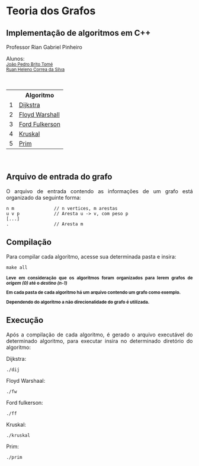 <div align = "justify">
    <h1>Teoria dos Grafos</h1>
    <h2>Implementação de algoritmos em C++</h2>
    <p> Professor Rian Gabriel Pinheiro </p>
    <p>Alunos:</br>
        <small><a href="https://github.com/joaopedrobritot">João Pedro Brito Tomé</a></small></br>
        <small><a href="https://github.com/ruancorrea">Ruan Heleno Correa da Silva</a></small>
     </p></br>
     <table style="width:100%">
        <tr>
            <th></th>
            <th>Algoritmo</th>
        </tr>
        <tr>
            <td>1</td>
            <td><a href="https://github.com/ruancorrea/TeoriadosGrafos/tree/main/dijkstra">Dijkstra</a></td>
        </tr>
        <tr>
            <td>2</td>
            <td><a href="https://github.com/ruancorrea/TeoriadosGrafos/tree/main/floyd-warshall">Floyd Warshall</a></td>
        </tr>
        <tr>
            <td>3</td>
            <td><a href="https://github.com/ruancorrea/TeoriadosGrafos/tree/main/ford-fulkerson">Ford Fulkerson</a></td>
        </tr>
        <tr>
            <td>4</td>
            <td><a href="https://github.com/ruancorrea/TeoriadosGrafos/tree/main/kruskal">Kruskal</a></td>
        </tr>
        <tr>
            <td>5</td>
            <td><a href="https://github.com/ruancorrea/TeoriadosGrafos/tree/main/prim">Prim</a></td>
        </tr>
    </table>
    </br>


<div align="justify">
	<h2>Arquivo de entrada do grafo </h2>
</div>

O arquivo de entrada contendo as informações de um grafo está organizado da seguinte forma:

```
n m               // n vertices, m arestas
u v p             // Aresta u -> v, com peso p
[...]
.                 // Aresta m

```

    
<div align="justify">
	<h2>Compilação </h2>
</div>


Para compilar cada algoritmo, acesse sua determinada pasta e insira:

```
make all
```

<div>
    <b><small><p>Leve em consideração que os algoritmos foram organizados para lerem grafos de <i>origem (0)</i> até o <i>destino (n-1)</i></p></small></b>
    <b><small><p>Em cada pasta de cada algoritmo há um arquivo contendo um grafo como exemplo.</p></small></b>
    <b><small><p>Dependendo do algoritmo a não direcionalidade do grafo é utilizada.</p></small></b>
</div>


<div align="justify">
	<h2>Execução </h2>
</div>

Após a compilação de cada algoritmo, é gerado o arquivo executável do determinado algoritmo, para executar insira no determinado diretório do algoritmo:


Dijkstra:
```
./dij
```

Floyd Warshaal:
```
./fw 
```

Ford fulkerson:
```
./ff 
```

Kruskal:
```
./kruskal 
```

Prim:
```
./prim
```

</div></br></br>
